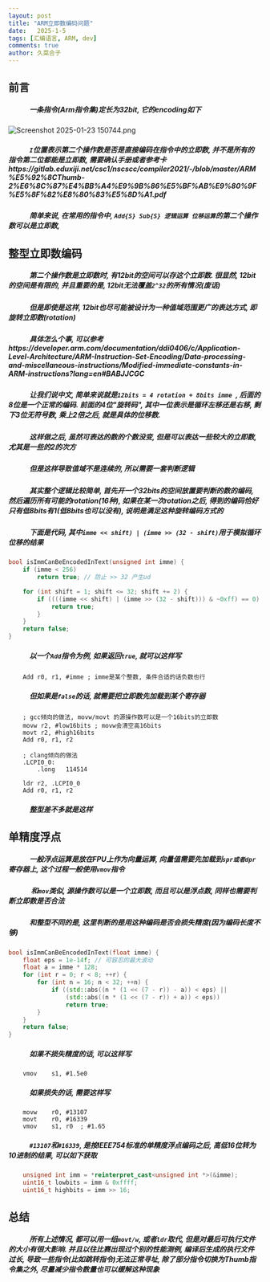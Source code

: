 ```yaml
---
layout: post
title: "ARM立即数编码问题"
date:   2025-1-5
tags: [汇编语言, ARM, dev]
comments: true
author: 久菜合子
---
```


## 前言
##### &emsp;&emsp;&emsp;一条指令(Arm指令集)定长为32bit, 它的encoding如下
![Screenshot 2025-01-23 150744.png](https://www.helloimg.com/i/2025/01/23/6791ea2f75a26.png)
##### &emsp;&emsp;&emsp;`I`位置表示第二个操作数是否是直接编码在指令中的立即数, 并不是所有的指令第二位都能是立即数, 需要确认手册或者参考卡https://gitlab.eduxiji.net/csc1/nscscc/compiler2021/-/blob/master/ARM%E5%92%8CThumb-2%E6%8C%87%E4%BB%A4%E9%9B%86%E5%BF%AB%E9%80%9F%E5%8F%82%E8%80%83%E5%8D%A1.pdf<br>
##### &emsp;&emsp;&emsp;简单来说, 在常用的指令中, ```Add{S} Sub{S} 逻辑运算 位移运算```的第二个操作数可以是立即数, 
## 整型立即数编码
##### &emsp;&emsp;&emsp;第二个操作数是立即数时, 有12bit的空间可以存这个立即数. 很显然, 12bit的空间是有限的, 并且重要的是, 12bit无法覆盖```2^32```的所有情况(废话)<br>
##### &emsp;&emsp;&emsp;但是即使是这样, 12bit也尽可能被设计为一种值域范围更广的表达方式, 即旋转立即数(rotation)<br>
##### &emsp;&emsp;&emsp;具体怎么个事, 可以参考https://developer.arm.com/documentation/ddi0406/c/Application-Level-Architecture/ARM-Instruction-Set-Encoding/Data-processing-and-miscellaneous-instructions/Modified-immediate-constants-in-ARM-instructions?lang=en#BABJJCGC<br>
##### &emsp;&emsp;&emsp;让我们说中文, 简单来说就是```12bits = 4 rotation + 8bits imme ```, 后面的8位是一个正常的编码. 前面的4位"旋转码", 其中一位表示是循环左移还是右移, 剩下3位无符号数, 乘上2倍之后, 就是具体的位移数.<br>
##### &emsp;&emsp;&emsp;这样做之后, 虽然可表达的数的个数没变, 但是可以表达一些较大的立即数, 尤其是一些的2的次方<br>
##### &emsp;&emsp;&emsp;但是这样导致值域不是连续的, 所以需要一套判断逻辑<br>
##### &emsp;&emsp;&emsp;其实整个逻辑比较简单, 首先开一个32bits的空间放置要判断的数的编码, 然后遍历所有可能的rotation(16种), 如果在某一次rotation之后, 得到的编码恰好只有低8bits有1(低8bits也可以没有), 说明是满足这种旋转编码方式的 <br>
##### &emsp;&emsp;&emsp;下面是代码, 其中```imme << shift) | (imme >> (32 - shift)```用于模拟循环位移的结果

```c++
bool isImmCanBeEncodedInText(unsigned int imme) {
    if (imme < 256)
        return true; // 防止 >> 32 产生ud

    for (int shift = 1; shift <= 32; shift += 2) {
        if ((((imme << shift) | (imme >> (32 - shift))) & ~0xff) == 0) {
            return true;
        }
    }
    return false;
}
```
##### &emsp;&emsp;&emsp;以一个```Add```指令为例, 如果返回```true```, 就可以这样写
```
    Add r0, r1, #imme ; imme是某个整数, 条件合适的话负数也行
```
##### &emsp;&emsp;&emsp;但如果是```false```的话, 就需要把立即数先加载到某个寄存器
```
    ; gcc倾向的做法, movw/movt 的源操作数可以是一个16bits的立即数
    movw r2, #low16bits ; movw会清空高16bits 
    movt r2, #high16bits
    Add r0, r1, r2
```
```
    ; clang倾向的做法
    .LCPI0_0:
        .long   114514

    ldr r2, .LCPI0_0
    Add r0, r1, r2
```
##### &emsp;&emsp;&emsp;整型差不多就是这样
## 单精度浮点
##### &emsp;&emsp;&emsp;一般浮点运算是放在FPU上作为向量运算, 向量值需要先加载到```spr或者dpr```寄存器上, 这个过程一般使用```vmov```指令<br>
##### &emsp;&emsp;&emsp; 和```mov```类似, 源操作数可以是一个立即数, 而且可以是浮点数, 同样也需要判断立即数是否合法<br>
##### &emsp;&emsp;&emsp;和整型不同的是, 这里判断的是用这种编码是否会损失精度(因为编码长度不够)
```c++
bool isImmCanBeEncodedInText(float imme) {
    float eps = 1e-14f; // 可容忍的最大波动
    float a = imme * 128;
    for (int r = 0; r < 8; ++r) {
        for (int n = 16; n < 32; ++n) {
            if ((std::abs((n * (1 << (7 - r)) - a)) < eps) ||
                (std::abs((n * (1 << (7 - r)) + a)) < eps))
                return true;
        }
    }
    return false;
}
```
##### &emsp;&emsp;&emsp;如果不损失精度的话, 可以这样写
```
    vmov	s1,	#1.5e0
```
##### &emsp;&emsp;&emsp;如果损失的话, 需要这样写
```
	movw	r0,	#13107
	movt	r0,	#16339
	vmov	s1,	r0  ; #1.65
```
##### &emsp;&emsp;&emsp;```#13107```和```#16339```, 是按IEEE754标准的单精度浮点编码之后, 高低16位转为10进制的结果, 可以如下获取
```c++
    unsigned int imm = *reinterpret_cast<unsigned int *>(&imme);
    uint16_t lowbits = imm & 0xffff;
    uint16_t highbits = imm >> 16;
```

## 总结
##### &emsp;&emsp;&emsp;所有上述情况, 都可以用一组```movt/w```, 或者```ldr```取代, 但是对最后可执行文件的大小有很大影响. 并且以往比赛出现过个别的性能测例, 编译后生成的执行文件过长, 导致一些指令(比如跳转指令)无法正常寻址, 除了部分指令切换为Thumb指令集之外, 尽量减少指令数量也可以缓解这种现象